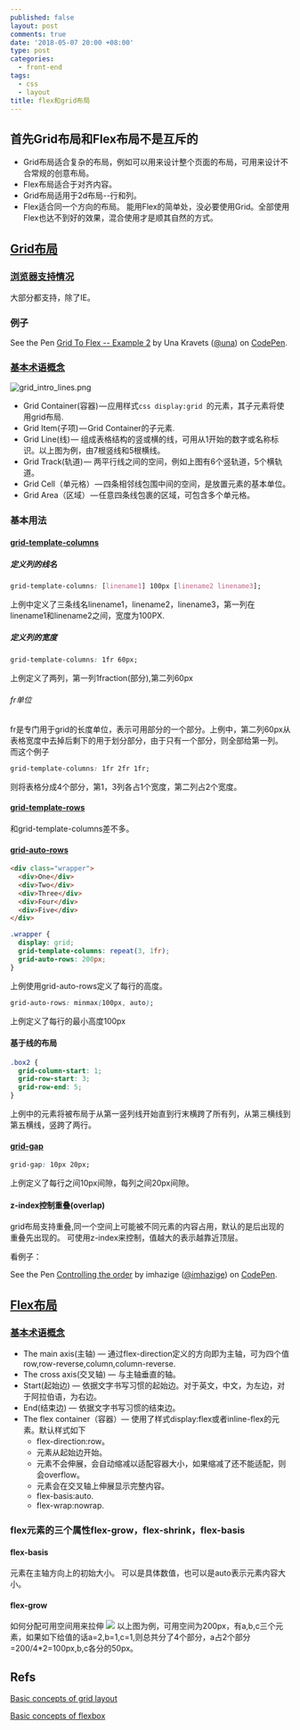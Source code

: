 ```yaml
---
published: false
layout: post
comments: true
date: '2018-05-07 20:00 +08:00'
type: post
categories:
  - front-end
tags:
  - css
  - layout
title: flex和grid布局
---
```

## 首先Grid布局和Flex布局不是互斥的
- Grid布局适合复杂的布局，例如可以用来设计整个页面的布局，可用来设计不合常规的创意布局。
- Flex布局适合于对齐内容。
- Grid布局适用于2d布局--行和列。
- Flex适合同一个方向的布局。
能用Flex的简单处，没必要使用Grid。全部使用Flex也达不到好的效果，混合使用才是顺其自然的方式。

## [Grid布局](https://developer.mozilla.org/en-US/docs/Web/CSS/CSS_Grid_Layout)

### [浏览器支持情况](https://caniuse.com/#feat=css-grid)
大部分都支持，除了IE。

### 例子

<p data-height="265" data-theme-id="0" data-slug-hash="oEXRmV" data-default-tab="css,result" data-user="una" data-embed-version="2" data-pen-title="Grid To Flex -- Example 2" class="codepen">See the Pen <a href="https://codepen.io/una/pen/oEXRmV/">Grid To Flex -- Example 2</a> by Una Kravets (<a href="https://codepen.io/una">@una</a>) on <a href="https://codepen.io">CodePen</a>.</p>
<script async src="https://static.codepen.io/assets/embed/ei.js"></script>

### [基本术语概念](https://developer.mozilla.org/en-US/docs/Web/CSS/CSS_Grid_Layout/Basic_Concepts_of_Grid_Layout)
![grid_intro_lines.png]({{site.baseurl}}/assets/grid_intro_lines.png)

 - Grid Container(容器) — 应用样式```css display:grid ```的元素，其子元素将使用grid布局.
 - Grid Item(子项) — Grid Container的子元素.
 - Grid Line(线) — 组成表格结构的竖或横的线，可用从1开始的数字或名称标识。以上图为例，由7根竖线和5根横线。
 - Grid Track(轨道) — 两平行线之间的空间，例如上图有6个竖轨道，5个横轨道。
 - Grid Cell（单元格） — 四条相邻线包围中间的空间，是放置元素的基本单位。
 - Grid Area（区域） — 任意四条线包裹的区域，可包含多个单元格。

### 基本用法
#### [grid-template-columns](https://developer.mozilla.org/en-US/docs/Web/CSS/grid-template-columns)

##### 定义列的线名
```css
grid-template-columns: [linename1] 100px [linename2 linename3];
```
上例中定义了三条线名linename1，linename2，linename3，第一列在linename1和linename2之间，宽度为100PX.

##### 定义列的宽度
```css
grid-template-columns: 1fr 60px;
```
上例定义了两列，第一列1fraction(部分),第二列60px
###### fr单位
fr是专门用于grid的长度单位，表示可用部分的一个部分。上例中，第二列60px从表格宽度中去掉后剩下的用于划分部分，由于只有一个部分，则全部给第一列。
而这个例子
```css
grid-template-columns: 1fr 2fr 1fr;
```
则将表格分成4个部分，第1，3列各占1个宽度，第二列占2个宽度。

#### [grid-template-rows](https://developer.mozilla.org/en-US/docs/Web/CSS/grid-template-rows)

和grid-template-columns差不多。

#### [grid-auto-rows](https://developer.mozilla.org/en-US/docs/Web/CSS/grid-auto-rows)

```html
<div class="wrapper">
  <div>One</div>
  <div>Two</div>
  <div>Three</div>
  <div>Four</div>
  <div>Five</div>
</div>
```
```css
.wrapper {
  display: grid;
  grid-template-columns: repeat(3, 1fr);
  grid-auto-rows: 200px;
}
```
上例使用grid-auto-rows定义了每行的高度。
```css
grid-auto-rows: minmax(100px, auto);
```
上例定义了每行的最小高度100px

#### 基于线的布局
```css
.box2 { 
  grid-column-start: 1; 
  grid-row-start: 3; 
  grid-row-end: 5; 
}
```
上例中的元素将被布局于从第一竖列线开始直到行末横跨了所有列，从第三横线到第五横线，竖跨了两行。

#### [grid-gap](https://developer.mozilla.org/en-US/docs/Web/CSS/grid-gap)
```css
grid-gap: 10px 20px;
```
上例定义了每行之间10px间隙，每列之间20px间隙。

#### z-index控制重叠(overlap)
grid布局支持重叠,同一个空间上可能被不同元素的内容占用，默认的是后出现的重叠先出现的。
可使用z-index来控制，值越大的表示越靠近顶层。

看例子：
<p data-height="265" data-theme-id="0" data-slug-hash="KRyLLG" data-default-tab="css,result" data-user="imhazige" data-embed-version="2" data-pen-title="Controlling the order" class="codepen">See the Pen <a href="https://codepen.io/imhazige/pen/KRyLLG/">Controlling the order</a> by imhazige (<a href="https://codepen.io/imhazige">@imhazige</a>) on <a href="https://codepen.io">CodePen</a>.</p>
<script async src="https://static.codepen.io/assets/embed/ei.js"></script>

## [Flex布局](https://developer.mozilla.org/en-US/docs/Web/CSS/CSS_Flexible_Box_Layout)
### [基本术语概念](https://developer.mozilla.org/en-US/docs/Web/CSS/CSS_Flexible_Box_Layout/Basic_Concepts_of_Flexbox)

 - The main axis(主轴) — 通过flex-direction定义的方向即为主轴，可为四个值row,row-reverse,column,column-reverse.
 - The cross axis(交叉轴) — 与主轴垂直的轴。
 - Start(起始边) — 依据文字书写习惯的起始边。对于英文，中文，为左边，对于阿拉伯语，为右边。
 - End(结束边) — 依据文字书写习惯的结束边。
 - The flex container（容器）— 使用了样式display:flex或者inline-flex的元素。默认样式如下
 	- flex-direction:row。
   	- 元素从起始边开始。
    - 元素不会伸展，会自动缩减以适配容器大小，如果缩减了还不能适配，则会overflow。
    - 元素会在交叉轴上伸展显示完整内容。
    - flex-basis:auto.
    - flex-wrap:nowrap.
    
### flex元素的三个属性flex-grow，flex-shrink，flex-basis 
#### flex-basis
元素在主轴方向上的初始大小。
可以是具体数值，也可以是auto表示元素内容大小。
#### flex-grow
如何分配可用空间用来拉伸
![](https://mdn.mozillademos.org/files/15620/Basics7.png)
以上图为例，可用空间为200px，有a,b,c三个元素，如果如下给值的话a=2,b=1,c=1,则总共分了4个部分，a占2个部分=200/4*2=100px,b,c各分的50px。

 

## Refs
[Basic concepts of grid layout](https://developer.mozilla.org/en-US/docs/Web/CSS/CSS_Grid_Layout/Basic_Concepts_of_Grid_Layout)

[Basic concepts of flexbox](https://developer.mozilla.org/en-US/docs/Web/CSS/CSS_Flexible_Box_Layout/Basic_Concepts_of_Flexbox)

